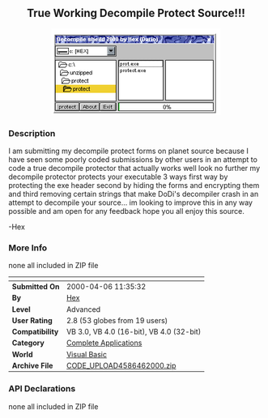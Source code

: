 ﻿<div align="center">

## True Working Decompile Protect Source\!\!\!

<img src="PIC2000461442442015.jpg">
</div>

### Description

I am submitting my decompile protect forms on planet source because I have seen some poorly coded submissions by other users in an attempt to code a true decompile protector that actually works well look no further my decompile protector protects your executable 3 ways first way by protecting the exe header second by hiding the forms and encrypting them and third removing certain strings that make DoDi's decompiler crash in an attempt to decompile your source... im looking to improve this in any way possible and am open for any feedback hope you all enjoy this source.

-Hex
 
### More Info
 
none all included in ZIP file


<span>             |<span>
---                |---
**Submitted On**   |2000-04-06 11:35:32
**By**             |[Hex](https://github.com/Planet-Source-Code/PSCIndex/blob/master/ByAuthor/hex.md)
**Level**          |Advanced
**User Rating**    |2.8 (53 globes from 19 users)
**Compatibility**  |VB 3\.0, VB 4\.0 \(16\-bit\), VB 4\.0 \(32\-bit\)
**Category**       |[Complete Applications](https://github.com/Planet-Source-Code/PSCIndex/blob/master/ByCategory/complete-applications__1-27.md)
**World**          |[Visual Basic](https://github.com/Planet-Source-Code/PSCIndex/blob/master/ByWorld/visual-basic.md)
**Archive File**   |[CODE\_UPLOAD4586462000\.zip](https://github.com/Planet-Source-Code/hex-true-working-decompile-protect-source__1-7071/archive/master.zip)

### API Declarations

none all included in ZIP file





